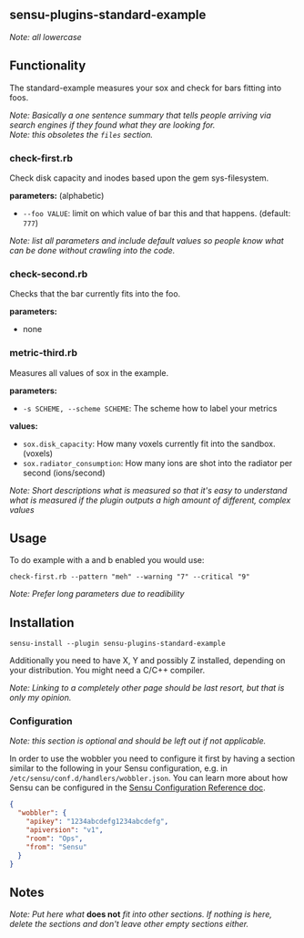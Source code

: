 ## sensu-plugins-standard-example

*Note: all lowercase*

## Functionality

The standard-example measures your sox and check for bars fitting into foos.

*Note: Basically a one sentence summary that tells people arriving via search engines if they found what they are looking for.*  
*Note: this obsoletes the `files` section.*

### check-first.rb

Check disk capacity and inodes based upon the gem sys-filesystem.

**parameters:** (alphabetic)

- `--foo VALUE`: limit on which value of bar this and that happens. (default: `777`)

*Note: list all parameters and include default values so people know what can be done without crawling into the code.*

### check-second.rb

Checks that the bar currently fits into the foo.

**parameters:**

- none

### metric-third.rb

Measures all values of sox in the example.

**parameters:**

- `-s SCHEME, --scheme SCHEME`: The scheme how to label your metrics

**values:**

- `sox.disk_capacity`: How many voxels currently fit into the sandbox. (voxels)
- `sox.radiator_consumption`: How many ions are shot into the radiator per second (ions/second)

*Note: Short descriptions what is measured so that it's easy to understand what is measured if the plugin outputs a high amount of different, complex values*


## Usage

To do example with a and b enabled you would use:

```plain
check-first.rb --pattern "meh" --warning "7" --critical "9"
```

*Note: Prefer long parameters due to readibility*


## Installation

```plain
sensu-install --plugin sensu-plugins-standard-example
```

Additionally you need to have X, Y and possibly Z installed, depending on your distribution. You might need a C/C++ compiler.

*Note: Linking to a completely other page should be last resort, but that is only my opinion.*

### Configuration

*Note: this section is optional and should be left out if not applicable.*

In order to use the wobbler you need to configure it first by having a section similar to the following in your Sensu configuration, e.g. in `/etc/sensu/conf.d/handlers/wobbler.json`. You can learn more about how Sensu can be configured in the [Sensu Configuration Reference doc][config-doc].

[config-doc]: https://sensuapp.org/docs/latest/reference/configuration.html

```json
{
  "wobbler": {
    "apikey": "1234abcdefg1234abcdefg",
    "apiversion": "v1",
    "room": "Ops",
    "from": "Sensu"
  }
}
```

## Notes

*Note: Put here what* **does not** *fit into other sections. If nothing is here, delete the sections and don't leave other empty sections either.*

